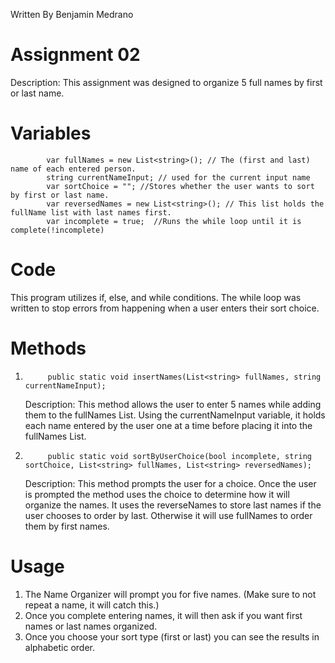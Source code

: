 Written By Benjamin Medrano 

# Assignment 02
Description:
This assignment was designed to organize 5 full names by first or last name.



# Variables
            var fullNames = new List<string>(); // The (first and last) name of each entered person.
            string currentNameInput; // used for the current input name
            var sortChoice = ""; //Stores whether the user wants to sort by first or last name. 
            var reversedNames = new List<string>(); // This list holds the fullName list with last names first. 
            var incomplete = true;  //Runs the while loop until it is complete(!incomplete)
# Code
This program utilizes if, else, and while conditions. 
The while loop was written to stop errors from happening when a user enters their sort choice. 

# Methods 
1) 
            public static void insertNames(List<string> fullNames, string currentNameInput);
            
   Description: This method allows the user to enter 5 names while adding them to the fullNames List. 
   Using the currentNameInput variable, it holds each name entered by the user one at a time before placing it                              into the fullNames List. 
            
2)       
            public static void sortByUserChoice(bool incomplete, string sortChoice, List<string> fullNames, List<string> reversedNames);
            
   Description: This method prompts the user for a choice. Once the user is prompted the method uses the choice to determine                how it will organize the names. It uses the reverseNames to store last names if the user chooses to order by                            last. Otherwise it will use fullNames to order them by first names. 

# Usage
1) The Name Organizer will prompt you for five names. (Make sure to not repeat a name, it will catch this.)
2) Once you complete entering names, it will then ask if you want first names or last names organized. 
3) Once you choose your sort type (first or last) you can see the results in alphabetic order. 



